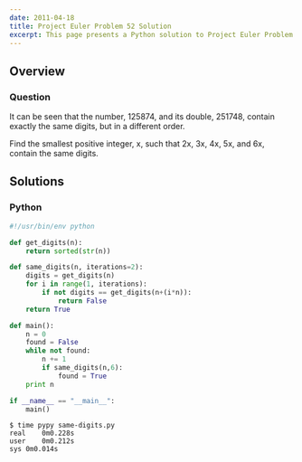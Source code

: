 ```yaml
---
date: 2011-04-18
title: Project Euler Problem 52 Solution
excerpt: This page presents a Python solution to Project Euler Problem 52.
---
```



## Overview


### Question

It can be seen that the number, 125874, and its double, 251748, contain exactly the same digits, but in a different order.

Find the smallest positive integer, x, such that 2x, 3x, 4x, 5x, and 6x, contain the same digits.







## Solutions

### Python

```python
#!/usr/bin/env python

def get_digits(n):
    return sorted(str(n))

def same_digits(n, iterations=2):
    digits = get_digits(n)
    for i in range(1, iterations):
        if not digits == get_digits(n+(i*n)):
            return False
    return True

def main():
    n = 0
    found = False
    while not found:
        n += 1
        if same_digits(n,6):
            found = True
    print n

if __name__ == "__main__":
    main()
```


```
$ time pypy same-digits.py
real	0m0.228s
user	0m0.212s
sys	0m0.014s
```


